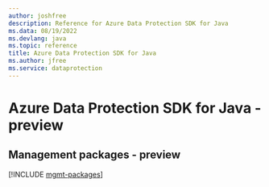 ```yaml
---
author: joshfree
description: Reference for Azure Data Protection SDK for Java
ms.data: 08/19/2022
ms.devlang: java
ms.topic: reference
title: Azure Data Protection SDK for Java
ms.author: jfree
ms.service: dataprotection
---
```

# Azure Data Protection SDK for Java - preview

## Management packages - preview
[!INCLUDE [mgmt-packages](data-protection-mgmt-index.md)]